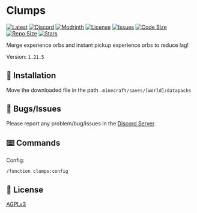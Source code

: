 # Clumps

[![Latest](https://img.shields.io/github/v/release/lullaby6/clumps-data-pack?color=blueviolet&logo=github)](https://github.com/lullaby6/clumps-data-pack/releases)
[![Discord](https://img.shields.io/discord/1327308441324097681?label=discord&color=blue&logo=discord)](https://discord.gg/5UdcDa5xNC)
[![Modrinth](https://img.shields.io/modrinth/dt/lullaby-clumps?label=modrinth&logo=modrinth)](https://modrinth.com/datapack/clumps)
[![License](https://img.shields.io/badge/license-mit-green)](https://github.com/lullaby6/clumps-data-pack/blob/main/LICENSE)
[![Issues](https://img.shields.io/github/issues/lullaby6/clumps-data-pack?color=orange&logo=github)](https://github.com/lullaby6/clumps-data-pack/issues)
[![Code Size](https://img.shields.io/github/languages/code-size/lullaby6/clumps-data-pack?color=purple&logoColor=white)](https://github.com/lullaby6/clumps-data-pack)
[![Repo Size](https://img.shields.io/github/repo-size/lullaby6/clumps-data-pack?logo=dropbox&color=red)](https://github.com/lullaby6/clumps-data-pack)
[![Stars](https://img.shields.io/github/stars/lullaby6/clumps-data-pack?logo=github&color=yellow)](https://github.com/lullaby6/clumps-data-pack/stargazers)

Merge experience orbs and instant pickup experience orbs to reduce lag!

Version: `1.21.5`

## 📂 Installation

Move the downloaded file in the path `.minecraft/saves/[world]/datapacks`

## 👾 Bugs/Issues

Please report any problem/bug/issues in the [Discord Server](https://discord.gg/5UdcDa5xNC).

## ⌨️ Commands

Config:

```mcfunction
/function clumps:config
```

## 🪪 License

[AGPLv3](https://github.com/lullaby6/clumps-data-pack/blob/main/LICENSE)